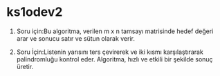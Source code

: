 # ks1odev2



1. Soru için:Bu algoritma, verilen m x n tamsayı matrisinde hedef değeri arar ve sonucu satır ve sütun olarak verir.



2. Soru İçin:Listenin yarısını ters çevirerek ve iki kısmı karşılaştırarak palindromluğu kontrol eder. Algoritma, hızlı ve etkili bir şekilde sonuç üretir.
